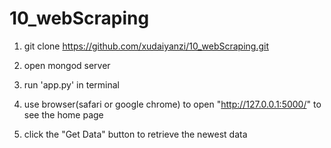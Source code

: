 # 10_webScraping

1. git clone https://github.com/xudaiyanzi/10_webScraping.git

2. open mongod server

3. run 'app.py' in terminal 

4. use browser(safari or google chrome) to open "http://127.0.0.1:5000/" to see the home page

5. click the "Get Data" button to retrieve the newest data
